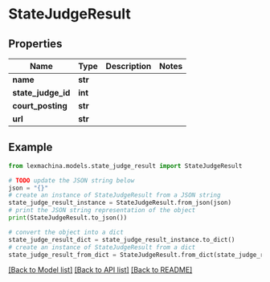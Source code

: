 # StateJudgeResult


## Properties

Name | Type | Description | Notes
------------ | ------------- | ------------- | -------------
**name** | **str** |  | 
**state_judge_id** | **int** |  | 
**court_posting** | **str** |  | 
**url** | **str** |  | 

## Example

```python
from lexmachina.models.state_judge_result import StateJudgeResult

# TODO update the JSON string below
json = "{}"
# create an instance of StateJudgeResult from a JSON string
state_judge_result_instance = StateJudgeResult.from_json(json)
# print the JSON string representation of the object
print(StateJudgeResult.to_json())

# convert the object into a dict
state_judge_result_dict = state_judge_result_instance.to_dict()
# create an instance of StateJudgeResult from a dict
state_judge_result_from_dict = StateJudgeResult.from_dict(state_judge_result_dict)
```
[[Back to Model list]](../README.md#documentation-for-models) [[Back to API list]](../README.md#documentation-for-api-endpoints) [[Back to README]](../README.md)


